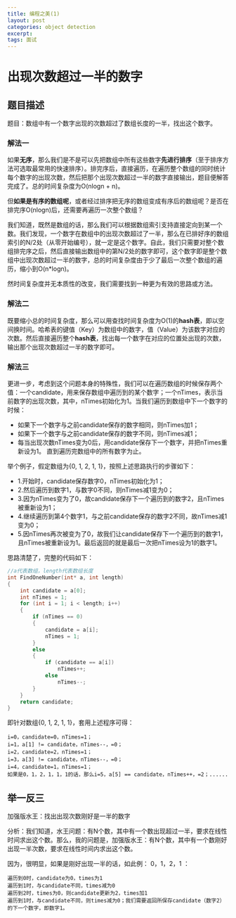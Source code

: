 ```yaml
---
title: 编程之美(1)
layout: post
categories: object detection
excerpt: 
tags: 面试
---
```


# 出现次数超过一半的数字

## 题目描述

题目：数组中有一个数字出现的次数超过了数组长度的一半，找出这个数字。

### 解法一

如果**无序**，那么我们是不是可以先把数组中所有这些数字**先进行排序**（至于排序方法可选取最常用的快速排序）。排完序后，直接遍历，在遍历整个数组的同时统计每个数字的出现次数，然后把那个出现次数超过一半的数字直接输出，题目便解答完成了。总的时间复杂度为O(nlogn + n)。

但**如果是有序的数组呢**，或者经过排序把无序的数组变成有序后的数组呢？是否在排完序O(nlogn)后，还需要再遍历一次整个数组？

我们知道，既然是数组的话，那么我们可以根据数组索引支持直接定向到某一个数。我们发现，一个数字在数组中的出现次数超过了一半，那么在已排好序的数组索引的N/2处（从零开始编号），就一定是这个数字。自此，我们只需要对整个数组排完序之后，然后直接输出数组中的第N/2处的数字即可，这个数字即是整个数组中出现次数超过一半的数字，总的时间复杂度由于少了最后一次整个数组的遍历，缩小到O(n*logn)。

然时间复杂度并无本质性的改变，我们需要找到一种更为有效的思路或方法。

### 解法二

既要缩小总的时间复杂度，那么可以用查找时间复杂度为O(1)的**hash表**，即以空间换时间。哈希表的键值（Key）为数组中的数字，值（Value）为该数字对应的次数。然后直接遍历整个**hash表**，找出每一个数字在对应的位置处出现的次数，输出那个出现次数超过一半的数字即可。

### 解法三

更进一步，考虑到这个问题本身的特殊性，我们可以在遍历数组的时候保存两个值：一个candidate，用来保存数组中遍历到的某个数字；一个nTimes，表示当前数字的出现次数，其中，nTimes初始化为1。当我们遍历到数组中下一个数字的时候：

- 如果下一个数字与之前candidate保存的数字相同，则nTimes加1；
- 如果下一个数字与之前candidate保存的数字不同，则nTimes减1；
- 每当出现次数nTimes变为0后，用candidate保存下一个数字，并把nTimes重新设为1。 直到遍历完数组中的所有数字为止。

举个例子，假定数组为{0, 1, 2, 1, 1}，按照上述思路执行的步骤如下：

- 1.开始时，candidate保存数字0，nTimes初始化为1；
- 2.然后遍历到数字1，与数字0不同，则nTimes减1变为0；
- 3.因为nTimes变为了0，故candidate保存下一个遍历到的数字2，且nTimes被重新设为1；
- 4.继续遍历到第4个数字1，与之前candidate保存的数字2不同，故nTimes减1变为0；
- 5.因nTimes再次被变为了0，故我们让candidate保存下一个遍历到的数字1，且nTimes被重新设为1。最后返回的就是最后一次把nTimes设为1的数字1。

思路清楚了，完整的代码如下：

```c
//a代表数组，length代表数组长度
int FindOneNumber(int* a, int length)
{
    int candidate = a[0];
    int nTimes = 1;
    for (int i = 1; i < length; i++)
    {
        if (nTimes == 0)
        {
            candidate = a[i];
            nTimes = 1;
        }
        else
        {
            if (candidate == a[i])
                nTimes++;
            else
                nTimes--;
        }
    }
    return candidate;
}
```

即针对数组{0, 1, 2, 1, 1}，套用上述程序可得：

```
i=0，candidate=0，nTimes=1；
i=1，a[1] != candidate，nTimes--，=0；
i=2，candidate=2，nTimes=1；
i=3，a[3] != candidate，nTimes--，=0；
i=4，candidate=1，nTimes=1；
如果是0，1，2，1，1，1的话，那么i=5，a[5] == candidate，nTimes++，=2；......
```

## 举一反三

加强版水王：找出出现次数刚好是一半的数字

分析：我们知道，水王问题：有N个数，其中有一个数出现超过一半，要求在线性时间求出这个数。那么，我的问题是，加强版水王：有N个数，其中有一个数刚好出现一半次数，要求在线性时间内求出这个数。

因为，很明显，如果是刚好出现一半的话，如此例： 0，1，2，1 ：

```
遍历到0时，candidate为0，times为1
遍历到1时，与candidate不同，times减为0
遍历到2时，times为0，则candidate更新为2，times加1
遍历到1时，与candidate不同，则times减为0；我们需要返回所保存candidate（数字2）的下一个数字，即数字1。
```


